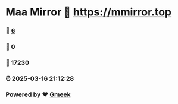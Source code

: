 # Maa Mirror :link: https://mmirror.top 
### :page_facing_up: [6](https://mmirror.top/tag.html) 
### :speech_balloon: 0 
### :hibiscus: 17230 
### :alarm_clock: 2025-03-16 21:12:28 
### Powered by :heart: [Gmeek](https://github.com/Meekdai/Gmeek)
